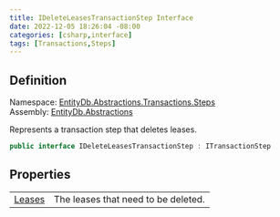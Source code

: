 ```yaml
---
title: IDeleteLeasesTransactionStep Interface
date: 2022-12-05 18:26:04 -08:00
categories: [csharp,interface]
tags: [Transactions,Steps]
---
```


## Definition
Namespace: <a href='/posts/csharp.namespace.entitydb.abstractions.transactions.steps/'>EntityDb.Abstractions.Transactions.Steps</a><br />
Assembly: <a href='/posts/csharp.assembly.entitydb.abstractions/'>EntityDb.Abstractions</a><br />

Represents a transaction step that deletes leases.

```cs
public interface IDeleteLeasesTransactionStep : ITransactionStep
```
## Properties
<table><tr><td><!--/posts/csharp.notimplemented.entitydb.abstractions.transactions.steps.ideleteleasestransactionstep.leases/--><a href='#'>Leases</a></td><td>
The leases that need to be deleted.
</td></tr></table>

